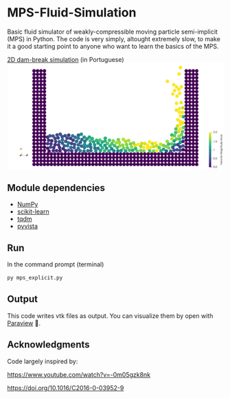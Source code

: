 # MPS-Fluid-Simulation
Basic fluid simulator of weakly-compressible moving particle semi-implicit (MPS) in Python.
The code is very simply, altought extremely slow, to make it a good starting point to anyone who want to learn the basics of the MPS.

[2D dam-break simulation](https://youtu.be/yUgjYa51v6k) (in Portuguese)
![fig2Ddam](dambreak_explicit_01.png)

## Module dependencies
- [NumPy](https://numpy.org/install)
- [scikit-learn](https://scikit-learn.org/stable/install.html)
- [tqdm](https://tqdm.github.io/)
- [pyvista](https://docs.pyvista.org/version/stable/getting-started/index.html)

## Run
In the command prompt (terminal)
```bash
py mps_explicit.py
```

## Output
This code writes vtk files as output. You can visualize them by open with [Paraview](https://www.paraview.org) :eyes:.

## Acknowledgments
Code largely inspired by:

https://www.youtube.com/watch?v=-0m05gzk8nk

https://doi.org/10.1016/C2016-0-03952-9
